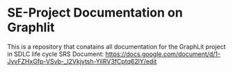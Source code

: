 # SE-Project Documentation on Graphlit
This is a repository that conatains all documentation for the GraphLit project in SDLC life cycle
SRS Document: https://docs.google.com/document/d/1-JyvFZHxGfp-VSvb-_I2Vkjvtsh-YilRV3fCptq62lY/edit
